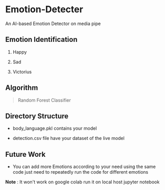 # Emotion-Detecter
 An AI-based Emotion Detector on media pipe

## Emotion Identification

1. Happy

2. Sad

3. Victorius

## Algorithm

> Random Forest Classifier

## Directory Structure

* body_language.pkl contains your model

* detection.csv file have your dataset of the live model

## Future Work

* You can add more Emotions according to your need using the same code just need to repeatedly run the code for different emotions 

**Note** : It won't work on google colab run it on local host jupyter notebook

